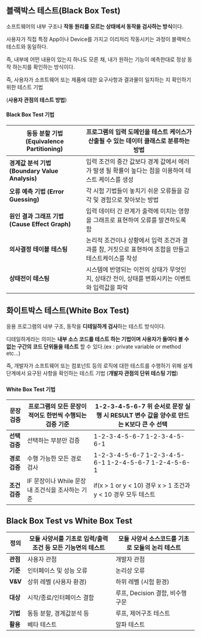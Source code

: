 ## **블랙박스 테스트(Black Box Test)**

소프트웨어의 내부 구조나 **작동 원리를 모르는 상태에서 동작을 검사하는 방식**이다.

사용자가 직접 특정 App이나 Device를 가지고 이리저리 작동시키는 과정이 블랙박스 테스트와 동일하다.

즉, 내부에 어떤 내용이 있는지 하나도 모른 채, 내가 원하는 기능이 예측한대로 정상 동작 하는지를 확인하는 방식이다.

 

즉, 사용자가 소프트웨어 또는 제품에 대한 요구사항과 결과물이 일치하는 지 확인하기 위한 테스트 기법

(**사용자 관점의 테스트 방법**)

 

 

#### **Black Box Test 기법**

| **동등 분할 기법 (Equivalence Partitioning)**  | 프로그램의 입력 도메인을 테스트 케이스가 산출될 수 있는 데이터 클래스로 분류하는 방법 |
| ---------------------------------------------- | ------------------------------------------------------------ |
| **경계값 분석 기법 (Boundary Value Analysis)** | 입력 조건의 중간 값보다 경계 값에서 에러가 발생 될 확률이 높다는 점을 이용하여 테스트 케이스를 생성 |
| **오류 예측 기법 (Error Guessing)**            | 각 시험 기법들이 놓치기 쉬운 오류들을 감각 및 경험으로 찾아보는 방법 |
| **원인 결과 그래프 기법 (Cause Effect Graph)** | 입력 데이터 간 관계가 출력에 미치는 영향을 그래프로 표현하여 오류를 발견하도록 함 |
| **의사결정 테이블 테스팅**                     | 논리적 조건이나 상황에서 입력 조건과 결과를 참, 거짓으로 표현하여 조합을 만들고 테스트케이스를 작성 |
| **상태전이 테스팅**                            | 시스템에 반영되는 이전의 상태가 무엇인지, 상태간 전이, 상태를 변화시키는 이벤트와 입력값을 파악 |

 

## **화이트박스 테스트(White Box Test)**

응용 프로그램의 내부 구조, 동작을 **디테일하게 검사**하는 테스트 방식이다.

디테일하게라는 의미는 **내부 소스 코드를 테스트 하는 기법이며 사용자가 들여다 볼 수 없는 구간의 코드 단위들을 테스트** 할 수 있다.(ex : private variable or method etc...)

 

즉, 개발자가 소프트웨어 또는 컴포넌트 등의 로직에 대한 테스트를 수행하기 위해 설계 단계에서 요구된 사항을 확인하는 테스트 기법 (**개발자 관점의 단위 테스팅 기법**)

 

###  

#### **White Box Test 기법**

| **문장 검증** | 프로그램의 모든 문장이 적어도 한번씩 수행되는 검증 기준 | 1-2-3-4-5-6-7 위 순서로 문장 실행 시 RESULT 변수 값을 양수로 만드는 K보다 큰 수 선택 |
| ------------- | ------------------------------------------------------- | ------------------------------------------------------------ |
| **선택 검증** | 선택하는 부분만 검증                                    | 1-2-3-4-5-6-7 1-2-3-4-5-6-1                                  |
| **경로 검증** | 수행 가능한 모든 경로 검사                              | 1-2-3-4-5-6-7 1-2-3-4-5-6-1 1-2-4-5-6-7 1-2-4-5-6-1          |
| **조건 검증** | IF 문장이나 While 문장 내 조건식을 조사하는 기준        | if(x > 1 or y < 10) 경우 x > 1 조건과 y < 10 경우 모두 테스트 |

##  

## **Black Box Test vs White Box Test**

| **정의** | 모듈 사양서를 기초로 입력/출력 조건 등 모든 기능면의 테스트 | 모듈 사양서 소스코드를 기초로 모듈의 논리 테스트 |
| -------- | ----------------------------------------------------------- | ------------------------------------------------ |
| **관점** | 사용자 관점                                                 | 개발자 관점                                      |
| **기준** | 인터페이스 및 성능 오류                                     | 논리상 오류                                      |
| **V&V**  | 상위 레벨 (사용자 환경)                                     | 하위 레벨 (시험 환경)                            |
| **대상** | 시작/종료/인터페이스 결함                                   | 루프, Decision 결함, 비수행 구문                 |
| **기법** | 동등 분할, 경계값분석 등                                    | 루프, 제어구조 테스트                            |
| **활용** | 베타 테스트                                                 | 알파 테스트                                      |

